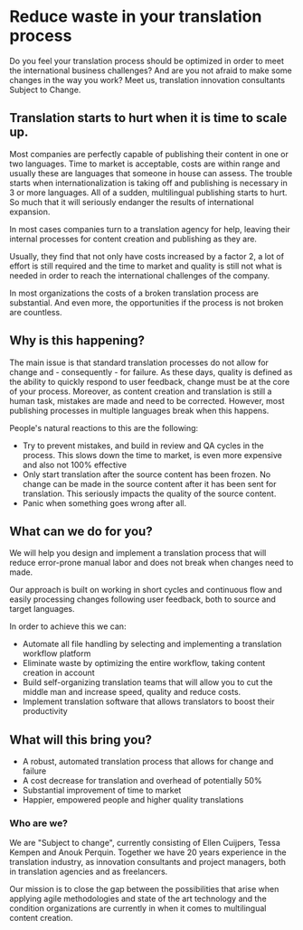 
# Reduce waste in your translation process

Do you feel your translation process should be optimized in order to meet the international business challenges? And are you not afraid to make some changes in the way you work? Meet us, translation innovation consultants Subject to Change.

## Translation starts to hurt when it is time to scale up. 

Most companies are perfectly capable of publishing their content in one or two languages. 
Time to market is acceptable, costs are within range and usually these are languages that someone in house can assess. 
The trouble starts when internationalization is taking off and publishing is necessary in 3 or more languages. 
All of a sudden, multilingual publishing starts to hurt. So much that it will seriously endanger the results of international expansion.

In most cases companies turn to a translation agency for help, leaving their internal processes for content creation and publishing as they are. 

Usually, they find that not only have costs increased by a factor 2, a lot of effort is still required and the 
time to market and quality is still not what is needed in order to reach the international challenges of the company. 

In most organizations the costs of a broken translation process are substantial. And even more, the opportunities if the process is not broken are countless.

## Why is this happening? 

The main issue is that standard translation processes do not allow for change and - consequently - for failure. 
As these days, quality is defined as the ability to quickly respond to user feedback, change must be at the core of your process. Moreover, as content creation and translation is still a human task, mistakes are made and need to be corrected. 
However, most publishing processes in multiple languages break when this happens. 

People's natural reactions to this are the following:

* Try to prevent mistakes, and build in review and QA cycles in the process. This slows down the time to market, is even more expensive and also not 100% effective
* Only start translation after the source content has been frozen. No change can be made in the source content after it has been sent for translation. 
This seriously impacts the quality of the source content. 
* Panic when something goes wrong after all.

## What can we do for you? 

We will help you design and implement a translation process that will reduce error-prone manual labor and does not break when changes need to made.

Our approach is built on working in short cycles and continuous flow and easily processing changes following user feedback, both to source and target languages.

In order to achieve this we can:
* Automate all file handling by selecting and implementing a translation workflow platform
* Eliminate waste by optimizing the entire workflow, taking content creation in account 
* Build self-organizing translation teams that will allow you to cut the middle man and increase speed, quality and reduce costs.
* Implement translation software that allows translators to boost their productivity

## What will this bring you? 

* A robust, automated translation process that allows for change and failure
* A cost decrease for translation and overhead of potentially 50% 
* Substantial improvement of time to market
* Happier, empowered people and higher quality translations

### Who are we?

We are "Subject to change", currently consisting of Ellen Cuijpers, Tessa Kempen and Anouk Perquin. 
Together we have 20 years experience in the translation industry, as innovation consultants and project managers, both in translation agencies and as freelancers. 

Our mission is to close the gap between the possibilities that arise when applying agile methodologies and state of the art technology and the condition organizations are currently in when it comes to multilingual content creation. 


